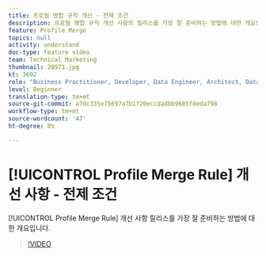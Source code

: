 ```yaml
---
title: 프로필 병합 규칙 개선 - 전제 조건
description: 프로필 병합 규칙 개선 사항의 릴리스를 가장 잘 준비하는 방법에 대한 개요입니다.
feature: Profile Merge
topics: null
activity: understand
doc-type: feature video
team: Technical Marketing
thumbnail: 28971.jpg
kt: 3692
role: "Business Practitioner, Developer, Data Engineer, Architect, Data Architect, Administrator, Leader"
level: Beginner
translation-type: tm+mt
source-git-commit: a7dc335e75697a7b1720eccdadbb9605fdeda798
workflow-type: tm+mt
source-wordcount: '47'
ht-degree: 0%

---
```



# [!UICONTROL Profile Merge Rule] 개선 사항 - 전제 조건

[!UICONTROL Profile Merge Rule] 개선 사항 릴리스를 가장 잘 준비하는 방법에 대한 개요입니다.

>[!VIDEO](https://video.tv.adobe.com/v/28971/?quality=12)
